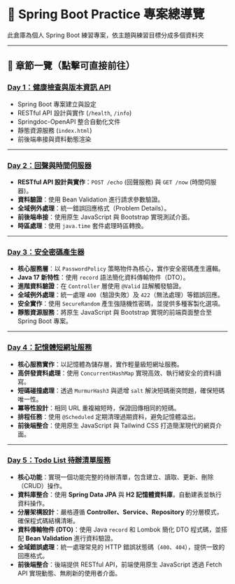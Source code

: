 # 🧭 Spring Boot Practice 專案總導覽

此倉庫為個人 Spring Boot 練習專案，依主題與練習目標分成多個資料夾

---

## 📁 章節一覽（點擊可直接前往）

### [Day 1：健康檢查與版本資訊 API](https://github.com/PengWorks1114/Spring_Boot_Practice/tree/master/01.health-info-service/health-info-service)
- Spring Boot 專案建立與設定
- RESTful API 設計與實作 (`/health`, `/info`)
- Springdoc-OpenAPI 整合自動化文件
- 靜態資源服務 (`index.html`)
- 前後端串接與資料動態渲染

---

### [Day 2：回聲與時間伺服器](https://github.com/PengWorks1114/Spring_Boot_Practice/tree/master/02.echo-time-service/echo-time-service)
- **RESTful API 設計與實作**：`POST /echo` (回聲服務) 與 `GET /now` (時間伺服器)。
- **資料驗證**：使用 Bean Validation 進行請求參數驗證。
- **全域例外處理**：統一錯誤回應格式（Problem Details）。
- **前後端串接**：使用原生 JavaScript 與 Bootstrap 實現測試介面。
- **時區處理**：使用 `java.time` 套件處理時區轉換。

---

### [Day 3：安全密碼產生器](https://github.com/PengWorks1114/Spring_Boot_Practice/tree/master/03.Confidential-Password-Generator/cpg)
- **核心服務層**：以 `PasswordPolicy` 策略物件為核心，實作安全密碼產生邏輯。
- **Java 17 新特性**：使用 `record` 語法簡化資料傳輸物件（DTO）。
- **進階資料驗證**：在 `Controller` 層使用 `@Valid` 註解觸發驗證。
- **全域例外處理**：統一處理 `400`（驗證失敗）及 `422`（無法處理）等錯誤回應。
- **安全實作**：使用 `SecureRandom` 產生強隨機性密碼，並提供多種客製化選項。
- **靜態資源服務**：將原生 JavaScript 與 Bootstrap 實現的前端頁面整合至 Spring Boot 專案。

---

### [Day 4：記憶體短網址服務](https://github.com/PengWorks1114/Spring_Boot_Practice/tree/master/04.url-shortener/url-shortener)
- **核心服務實作**：以記憶體為儲存層，實作輕量級短網址服務。
- **高併發資料處理**：使用 `ConcurrentHashMap` 實現高效、執行緒安全的資料讀寫。
- **短碼碰撞處理**：透過 `MurmurHash3` 與遞增 `salt` 解決短碼衝突問題，確保短碼唯一性。
- **冪等性設計**：相同 URL 重複縮短時，保證回傳相同的短碼。
- **排程任務**：使用 `@Scheduled` 定期清理過期資料，避免記憶體溢出。
- **前後端整合**：使用原生 JavaScript 與 Tailwind CSS 打造簡潔現代的網頁介面。


---

### [Day 5：Todo List 待辦清單服務](https://github.com/PengWorks1114/Spring_Boot_Practice/tree/master/05.todolist)
- **核心功能**：實現一個功能完整的待辦清單，包含建立、讀取、更新、刪除（CRUD）操作。
- **資料庫整合**：使用 **Spring Data JPA** 與 **H2 記憶體資料庫**，自動建表並執行資料操作。
- **分層架構設計**：嚴格遵循 **Controller、Service、Repository** 的分層模式，確保程式碼結構清晰。
- **資料傳輸物件 (DTO)**：使用 Java `record` 和 Lombok 簡化 DTO 程式碼，並搭配 **Bean Validation** 進行資料驗證。
- **全域錯誤處理**：統一處理常見的 HTTP 錯誤狀態碼（`400`、`404`），提供一致的回應格式。
- **前後端整合**：後端提供 RESTful API，前端使用原生 JavaScript 透過 Fetch API 實現動態、無刷新的使用者介面。

